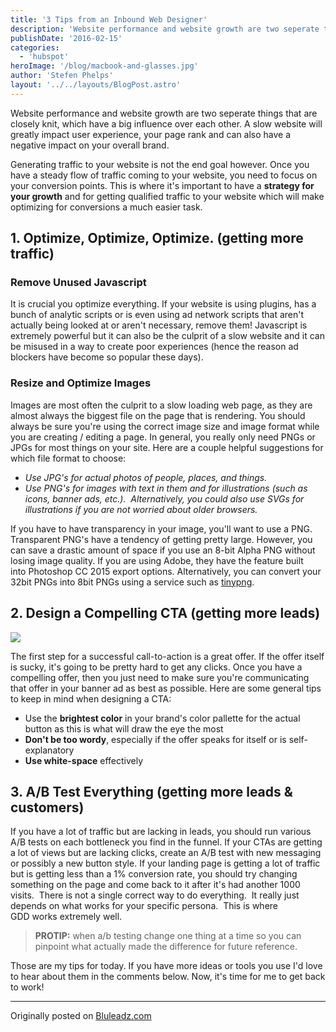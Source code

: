 ```yaml
---
title: '3 Tips from an Inbound Web Designer'
description: 'Website performance and website growth are two seperate things that are closely knit, which have a big influence over each other. A slow website will greatly impact user experience, your page rank and can also have a negative impact on your overall brand'
publishDate: '2016-02-15'
categories:
  - 'hubspot'
heroImage: '/blog/macbook-and-glasses.jpg'
author: 'Stefen Phelps'
layout: '../../layouts/BlogPost.astro'
---
```


Website performance and website growth are two seperate things that are closely knit, which have a big influence over each other. A slow website will greatly impact user experience, your page rank and can also have a negative impact on your overall brand.

Generating traffic to your website is not the end goal however. Once you have a steady flow of traffic coming to your website, you need to focus on your conversion points. This is where it's important to have a **strategy for your growth** and for getting qualified traffic to your website which will make optimizing for conversions a much easier task.

## **1.** Optimize, Optimize, Optimize. (getting more traffic)

### Remove Unused Javascript

It is crucial you optimize everything. If your website is using plugins, has a bunch of analytic scripts or is even using ad network scripts that aren't actually being looked at or aren't necessary, remove them! Javascript is extremely powerful but it can also be the culprit of a slow website and it can be misused in a way to create poor experiences (hence the reason ad blockers have become so popular these days).

### Resize and Optimize Images

Images are most often the culprit to a slow loading web page, as they are almost always the biggest file on the page that is rendering. You should always be sure you're using the correct image size and image format while you are creating / editing a page. In general, you really only need PNGs or JPGs for most things on your site. Here are a couple helpful suggestions for which file format to choose:

- _Use JPG's for actual photos of people, places, and things._
- _Use PNG's for images with text in them and for illustrations (such as icons, banner ads, etc.).  Alternatively, you could also use SVGs for illustrations if you are not worried about older browsers._

If you have to have transparency in your image, you'll want to use a PNG. Transparent PNG's have a tendency of getting pretty large. However, you can save a drastic amount of space if you use an 8-bit Alpha PNG without losing image quality. If you are using Adobe, they have the feature built into Photoshop CC 2015 export options. Alternatively, you can convert your 32bit PNGs into 8bit PNGs using a service such as [tinypng](https://tinypng.com/).

## **2.** Design a Compelling CTA (getting more leads)

![](/blog/macbook-and-glasses.jpg)

The first step for a successful call-to-action is a great offer. If the offer itself is sucky, it's going to be pretty hard to get any clicks. Once you have a compelling offer, then you just need to make sure you're communicating that offer in your banner ad as best as possible. Here are some general tips to keep in mind when designing a CTA:

- Use the **brightest color** in your brand's color pallette for the actual button as this is what will draw the eye the most
- **Don't be too wordy**, especially if the offer speaks for itself or is self-explanatory
- **Use white-space** effectively

## **3.** A/B Test Everything (getting more leads & customers)

If you have a lot of traffic but are lacking in leads, you should run various A/B tests on each bottleneck you find in the funnel. If your CTAs are getting a lot of views but are lacking clicks, create an A/B test with new messaging or possibly a new button style. If your landing page is getting a lot of traffic but is getting less than a 1% conversion rate, you should try changing something on the page and come back to it after it's had another 1000 visits.  There is not a single correct way to do everything.  It really just depends on what works for your specific persona.  This is where GDD works extremely well.

> **PROTIP:** when a/b testing change one thing at a time so you can pinpoint what actually made the difference for future reference.

Those are my tips for today. If you have more ideas or tools you use I'd love to hear about them in the comments below. Now, it's time for me to get back to work!

---

Originally posted on [Bluleadz.com](http://www.bluleadz.com/blog/3-tips-from-an-inbound-designer)
